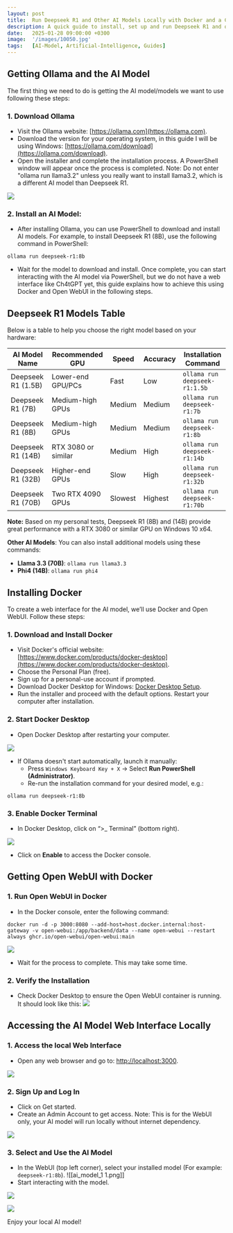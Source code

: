 ```yaml
---
layout: post
title:  Run Deepseek R1 and Other AI Models Locally with Docker and a Ch4tGPT-alike Web Interface (Open WebUI)
description: A quick guide to install, set up and run Deepseek R1 and other AI models locally with Docker and a Ch4tGPT-alike web interface (Open WebUI)
date:   2025-01-28 09:00:00 +0300
image:  '/images/10050.jpg'
tags:   [AI-Model, Artificial-Intelligence, Guides]
---
```


## Getting Ollama and the AI Model
The first thing we need to do is getting the AI model/models we want to use following these steps:

### 1. Download Ollama
- Visit the Ollama website: [https://ollama.com](https://ollama.com).
- Download the version for your operating system, in this guide I will be using Windows: [https://ollama.com/download](https://ollama.com/download).
- Open the installer and complete the installation process. A PowerShell window will appear once the process is completed. Note: Do not enter "ollama run llama3.2" unless you really want to install llama3.2, which is a different AI model than Deepseek R1.

![](/images/ollama_1.png)

### 2. Install an AI Model:
- After installing Ollama, you can use PowerShell to download and install AI models. For example, to install Deepseek R1 (8B), use the following command in PowerShell:

```shell
ollama run deepseek-r1:8b
```

- Wait for the model to download and install. Once complete, you can start interacting with the AI model via PowerShell, but we do not have a web interface like Ch4tGPT yet, this guide explains how to achieve this using Docker and Open WebUI in the following steps.

##  Deepseek R1 Models Table
Below is a table to help you choose the right model based on your hardware:

| AI Model Name      | Recommended GPU     | Speed   | Accuracy | Installation Command          |
| ------------------ | ------------------- | ------- | -------- | ----------------------------- |
| Deepseek R1 (1.5B) | Lower-end GPU/PCs   | Fast    | Low      | `ollama run deepseek-r1:1.5b` |
| Deepseek R1 (7B)   | Medium-high GPUs    | Medium  | Medium   | `ollama run deepseek-r1:7b`   |
| Deepseek R1 (8B)   | Medium-high GPUs    | Medium  | Medium   | `ollama run deepseek-r1:8b`   |
| Deepseek R1 (14B)  | RTX 3080 or similar | Medium  | High     | `ollama run deepseek-r1:14b`  |
| Deepseek R1 (32B)  | Higher-end GPUs     | Slow    | High     | `ollama run deepseek-r1:32b`  |
| Deepseek R1 (70B)  | Two RTX 4090 GPUs   | Slowest | Highest  | `ollama run deepseek-r1:70b`  |

**Note:** Based on my personal tests, Deepseek R1 (8B) and (14B) provide great performance with a RTX 3080 or similar GPU on Windows 10 x64.

**Other AI Models**: You can also install additional models using these commands:
- **Llama 3.3 (70B)**: `ollama run llama3.3`
- **Phi4 (14B)**: `ollama run phi4`

## Installing Docker
To create a web interface for the AI model, we’ll use Docker and Open WebUI. Follow these steps:
### 1. Download and Install Docker
- Visit Docker's official website: [https://www.docker.com/products/docker-desktop](https://www.docker.com/products/docker-desktop).
- Choose the Personal Plan (free).
- Sign up for a personal-use account if prompted.
- Download Docker Desktop for Windows: [Docker Desktop Setup](https://docs.docker.com/desktop/setup/install/windows-install/).
- Run the installer and proceed with the default options. Restart your computer after installation.

### 2. Start Docker Desktop
- Open Docker Desktop after restarting your computer.

![](/images/docker1.png)

- If Ollama doesn't start automatically, launch it manually:
    - Press `Windows Keyboard Key + X` → Select **Run PowerShell (Administrator)**.
    - Re-run the installation command for your desired model, e.g.:
```shell
ollama run deepseek-r1:8b
```

### 3. Enable Docker Terminal
- In Docker Desktop, click on “>_ Terminal” (bottom right).

![](/images/docker_terminal_1.png)

- Click on **Enable** to access the Docker console.

## Getting Open WebUI with Docker
### 1. Run Open WebUI in Docker
- In the Docker console, enter the following command:
```shell
docker run -d -p 3000:8080 --add-host=host.docker.internal:host-gateway -v open-webui:/app/backend/data --name open-webui --restart always ghcr.io/open-webui/open-webui:main
```
![](/images/docker2.png)

- Wait for the process to complete. This may take some time.
### 2. Verify the Installation
- Check Docker Desktop to ensure the Open WebUI container is running. It should look like this:
![](/images/docker3.png)

## Accessing the AI Model Web Interface Locally
### 1. Access the local Web Interface
- Open any web browser and go to: [http://localhost:3000](http://localhost:3000).

![](/images/ui_1.png)


### 2. Sign Up and Log In
- Click on Get started.
- Create an Admin Account to get access. Note: This is for the WebUI only, your AI model will run locally without internet dependency.

![](/images/ui_2.png)

### 3. Select and Use the AI Model
- In the WebUI (top left corner), select your installed model (For example: `deepseek-r1:8b`).
![[ai_model_1 1.png]]
- Start interacting with the model.

![](/images/ds_11.png)

![](/images/ds_12.png)

Enjoy your local AI model!




